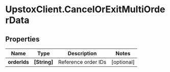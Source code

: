 # UpstoxClient.CancelOrExitMultiOrderData

## Properties
Name | Type | Description | Notes
------------ | ------------- | ------------- | -------------
**orderIds** | **[String]** | Reference order IDs | [optional] 
